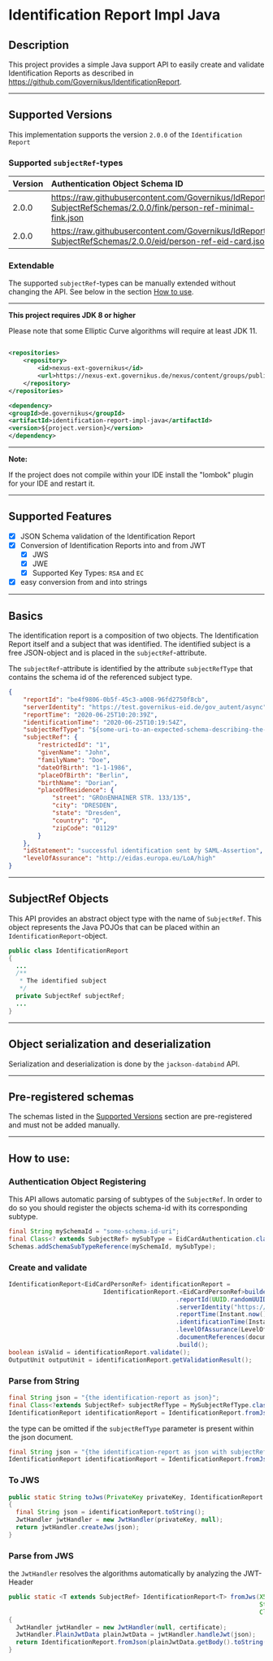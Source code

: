 # Identification Report Impl Java

## Description

This project provides a simple Java support API to easily create and validate Identification Reports as described in
https://github.com/Governikus/IdentificationReport.

---

## Supported Versions

This implementation supports the version `2.0.0` of the `Identification Report`

### Supported `subjectRef`-types

| Version | Authentication Object Schema ID                                                                                 | `SubjectRef`-subtype        |
|:--------|:----------------------------------------------------------------------------------------------------------------|:----------------------------|
| 2.0.0   | https://raw.githubusercontent.com/Governikus/IdReport-SubjectRefSchemas/2.0.0/fink/person-ref-minimal-fink.json | FinkPersonRefMinimal.class  |
| 2.0.0   | https://raw.githubusercontent.com/Governikus/IdReport-SubjectRefSchemas/2.0.0/eid/person-ref-eid-card.json      | EidCardPersonRef.class      |

### Extendable

The supported `subjectRef`-types can be manually extended without changing the API. See below in the section
[How to use](#how-to-use).

---

**This project requires JDK 8 or higher**

Please note that some Elliptic Curve algorithms will require at least JDK 11.

```xml

<repositories>
    <repository>
        <id>nexus-ext-governikus</id>
        <url>https://nexus-ext.governikus.de/nexus/content/groups/public/</url>
    </repository>
</repositories>

<dependency>
<groupId>de.governikus</groupId>
<artifactId>identification-report-impl-java</artifactId>
<version>${project.version}</version>
</dependency>
```

---
**Note:**

If the project does not compile within your IDE install the "lombok" plugin for your IDE and restart it.

---

## Supported Features

- [x] JSON Schema validation of the Identification Report
- [x] Conversion of Identification Reports into and from JWT
  - [x] JWS
  - [x] JWE
  - [x] Supported Key Types: `RSA` and `EC`
- [x] easy conversion from and into strings

---

## Basics

The identification report is a composition of two objects. The Identification Report itself and a subject that was
identified. The identified subject is a free JSON-object and is placed in the `subjectRef`-attribute.

The `subjectRef`-attribute is identified by the attribute `subjectRefType` that contains the schema id of the
referenced subject type.

```json
{
    "reportId": "be4f9806-0b5f-45c3-a008-96fd2750f8cb",
    "serverIdentity": "https://test.governikus-eid.de/gov_autent/async",
    "reportTime": "2020-06-25T10:20:39Z",
    "identificationTime": "2020-06-25T10:19:54Z",
    "subjectRefType": "${some-uri-to-an-expected-schema-describing-the-subject-ref}",
    "subjectRef": {
        "restrictedId": "1",
        "givenName": "John",
        "familyName": "Doe",
        "dateOfBirth": "1-1-1986",
        "placeOfBirth": "Berlin",
        "birthName": "Dorian",
        "placeOfResidence": {
            "street": "GROẞENHAINER STR. 133/135",
            "city": "DRESDEN",
            "state": "Dresden",
            "country": "D",
            "zipCode": "01129"
        }
    },
    "idStatement": "successful identification sent by SAML-Assertion",
    "levelOfAssurance": "http://eidas.europa.eu/LoA/high"
}
```

---

## SubjectRef Objects

This API provides an abstract object type with the name of `SubjectRef`. This object represents the Java
POJOs that can be placed within an `IdentificationReport`-object.

```java
public class IdentificationReport
{
  ...
  /**
   * The identified subject
   */
  private SubjectRef subjectRef;
  ...
}
```

---

## Object serialization and deserialization

Serialization and deserialization is done by the `jackson-databind` API.

---

## Pre-registered schemas

The schemas listed in the [Supported Versions](#supported-versions) section are pre-registered and must not be added
manually.

---

## How to use:

### Authentication Object Registering

This API allows automatic parsing of subtypes of the `SubjectRef`. In order to do so you should register
the objects schema-id with its corresponding subtype.

```java
final String mySchemaId = "some-schema-id-uri";
final Class<? extends SubjectRef> mySubType = EidCardAuthentication.class;
Schemas.addSchemaSubTypeReference(mySchemaId, mySubType);
```

### Create and validate

```java
IdentificationReport<EidCardPersonRef> identificationReport = 
                          IdentificationReport.<EidCardPersonRef>builder()
                                              .reportId(UUID.randomUUID().toString())
                                              .serverIdentity("https://some-idp-url.de")
                                              .reportTime(Instant.now())
                                              .identificationTime(Instant.now())
                                              .levelOfAssurance(LevelOfAssurance.EIDAS_LOW)
                                              .documentReferences(documentReferenceList)
                                              .build();
boolean isValid = identificationReport.validate();
OutputUnit outputUnit = identificationReport.getValidationResult();
```

### Parse from String

```java
final String json = "{the identification-report as json}";
final Class<?extends SubjectRef> subjectRefType = MySubjectRefType.class;
IdentificationReport identificationReport = IdentificationReport.fromJson(json, subjectRefType);
```

the type can be omitted if the `subjectRefType` parameter is present within the json document.

```java
final String json = "{the identification-report as json with subjectRefType}";
IdentificationReport identificationReport = IdentificationReport.fromJson(json);
```

### To JWS

```java
public static String toJws(PrivateKey privateKey, IdentificationReport identificationReport)
{
  final String json = identificationReport.toString();
  JwtHandler jwtHandler = new JwtHandler(privateKey, null);
  return jwtHandler.createJws(json);
}
```

### Parse from JWS

the `JwtHandler` resolves the algorithms automatically by analyzing the JWT-Header

```java
public static <T extends SubjectRef> IdentificationReport<T> fromJws(X509Certificate certificate,
                                                                     String json,
                                                                     Class<T> subjectRefType)
{
  JwtHandler jwtHandler = new JwtHandler(null, certificate);
  JwtHandler.PlainJwtData plainJwtData = jwtHandler.handleJwt(json);
  return IdentificationReport.fromJson(plainJwtData.getBody().toString(), subjectRefType);
}
```

